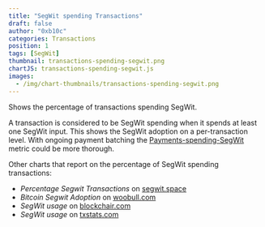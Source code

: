 ```yaml
---
title: "SegWit spending Transactions"
draft: false
author: "0xb10c"
categories: Transactions
position: 1
tags: [SegWit]
thumbnail: transactions-spending-segwit.png
chartJS: transactions-spending-segwit.js
images:
  - /img/chart-thumbnails/transactions-spending-segwit.png
---
```


Shows the percentage of transactions spending SegWit.

<!--more-->

A transaction is considered to be SegWit spending when it spends at least one SegWit input.
This shows the SegWit adoption on a per-transaction level.
With ongoing payment batching the [Payments-spending-SegWit](/charts/payments-spending-segwit/) metric could be more thorough.

Other charts that report on the percentage of SegWit spending transactions:

- _Percentage Segwit Transactions_ on [segwit.space](https://www.segwit.space/)
- _Bitcoin Segwit Adoption_ on [woobull.com](https://charts.woobull.com/bitcoin-segwit-adoption/)
- _SegWit usage_ on [blockchair.com](https://blockchair.com/bitcoin/charts/segwit-usage)
- _SegWit usage_ on [txstats.com](https://txstats.com/dashboard/db/segwit-usage)
